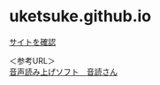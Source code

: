 # uketsuke.github.io
<a href="https://nagoya-reception.github.io/uketsuke.github.io/">サイトを確認</a>

＜参考URL＞<br>
<a href="https://ondoku3.com/ja/">音声読み上げソフト　音読さん</a>
